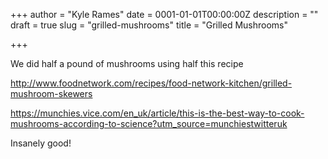 +++
author = "Kyle Rames"
date = 0001-01-01T00:00:00Z
description = ""
draft = true
slug = "grilled-mushrooms"
title = "Grilled Mushrooms"

+++

We did half a pound of mushrooms using half this recipe

http://www.foodnetwork.com/recipes/food-network-kitchen/grilled-mushroom-skewers

https://munchies.vice.com/en_uk/article/this-is-the-best-way-to-cook-mushrooms-according-to-science?utm_source=munchiestwitteruk

Insanely good!